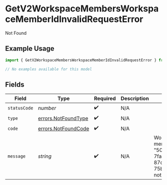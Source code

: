 # GetV2WorkspaceMembersWorkspaceMemberIdInvalidRequestError

Not Found

## Example Usage

```typescript
import { GetV2WorkspaceMembersWorkspaceMemberIdInvalidRequestError } from "attio-js/models/errors/getv2objectsobject.js";

// No examples available for this model
```

## Fields

| Field                                                                      | Type                                                                       | Required                                                                   | Description                                                                | Example                                                                    |
| -------------------------------------------------------------------------- | -------------------------------------------------------------------------- | -------------------------------------------------------------------------- | -------------------------------------------------------------------------- | -------------------------------------------------------------------------- |
| `statusCode`                                                               | *number*                                                                   | :heavy_check_mark:                                                         | N/A                                                                        |                                                                            |
| `type`                                                                     | [errors.NotFoundType](../../models/errors/notfoundtype.md)                 | :heavy_check_mark:                                                         | N/A                                                                        |                                                                            |
| `code`                                                                     | [errors.NotFoundCode](../../models/errors/notfoundcode.md)                 | :heavy_check_mark:                                                         | N/A                                                                        |                                                                            |
| `message`                                                                  | *string*                                                                   | :heavy_check_mark:                                                         | N/A                                                                        | Workspace member with ID "50cf242c-7fa3-4cad-87d0-75b1af71c57b" not found. |